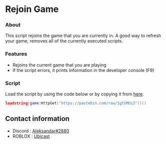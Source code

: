 # Rejoin Game

### About

This script rejoins the game that you are currently in.
A good way to refresh your game, removes all of the currently executed scripts.

### Features

- Rejoins the current game that you are playing
- If the script errors, it prints information in the developer console (F9)

### Script

Load the script by using the code below or by copying it from [here](https://github.com/UbicastDev/Rejoin-Game/blob/main/Rejoin%20Game).
```lua
loadstring(game:HttpGet("https://pastebin.com/raw/1gtVMUz3"))()
```

## Contact information

- Discord : [Aleksandar#2880](https://discord.com/users/611111398818316309)
- ROBLOX : [Ubicast](https://www.roblox.com/users/330279990/profile)
